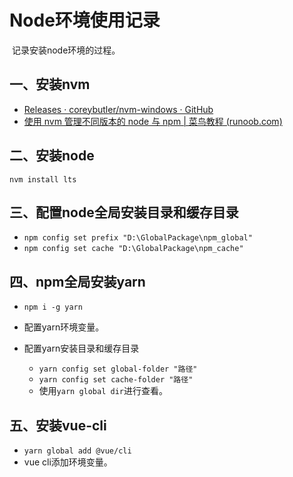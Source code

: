 # Node环境使用记录

​	记录安装node环境的过程。

## 一、安装nvm

* [Releases · coreybutler/nvm-windows · GitHub](https://github.com/coreybutler/nvm-windows/releases)
* [使用 nvm 管理不同版本的 node 与 npm | 菜鸟教程 (runoob.com)](https://www.runoob.com/w3cnote/nvm-manager-node-versions.html)

## 二、安装node

`nvm install lts`

## 三、配置node全局安装目录和缓存目录

* `npm config set prefix "D:\GlobalPackage\npm_global"`
* `npm config set cache "D:\GlobalPackage\npm_cache"`

## 四、npm全局安装yarn

* `npm i -g yarn`

* 配置yarn环境变量。

* 配置yarn安装目录和缓存目录
  * `yarn config set global-folder "路径"`
  * `yarn config set cache-folder "路径"`
  * 使用`yarn global dir`进行查看。

## 五、安装vue-cli

* `yarn global add @vue/cli`
* vue cli添加环境变量。